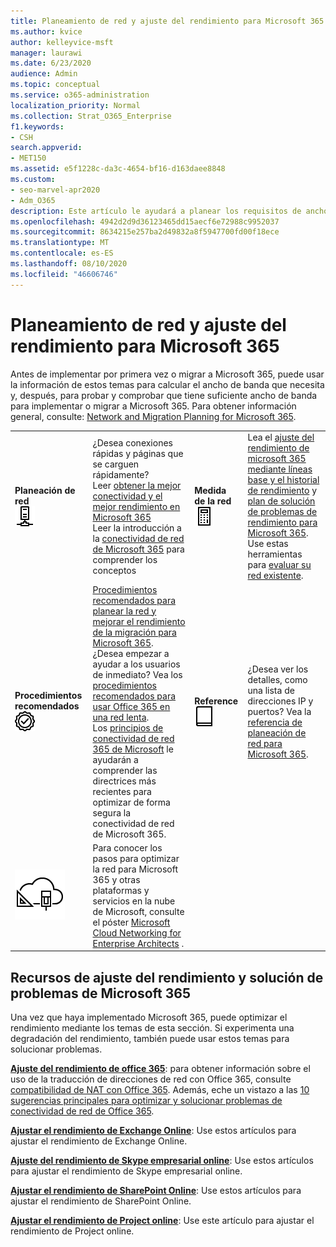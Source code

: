 ```yaml
---
title: Planeamiento de red y ajuste del rendimiento para Microsoft 365
ms.author: kvice
author: kelleyvice-msft
manager: laurawi
ms.date: 6/23/2020
audience: Admin
ms.topic: conceptual
ms.service: o365-administration
localization_priority: Normal
ms.collection: Strat_O365_Enterprise
f1.keywords:
- CSH
search.appverid:
- MET150
ms.assetid: e5f1228c-da3c-4654-bf16-d163daee8848
ms.custom:
- seo-marvel-apr2020
- Adm_O365
description: Este artículo le ayudará a planear los requisitos de ancho de banda de red para Microsoft 365 y a ajustar y solucionar problemas de rendimiento.
ms.openlocfilehash: 4942d2d9d36123465dd15aecf6e72988c9952037
ms.sourcegitcommit: 8634215e257ba2d49832a8f5947700fd00f18ece
ms.translationtype: MT
ms.contentlocale: es-ES
ms.lasthandoff: 08/10/2020
ms.locfileid: "46606746"
---
```

# <a name="network-planning-and-performance-tuning-for-microsoft-365"></a>Planeamiento de red y ajuste del rendimiento para Microsoft 365
Antes de implementar por primera vez o migrar a Microsoft 365, puede usar la información de estos temas para calcular el ancho de banda que necesita y, después, para probar y comprobar que tiene suficiente ancho de banda para implementar o migrar a Microsoft 365. Para obtener información general, consulte: [Network and Migration Planning for Microsoft 365](network-and-migration-planning.md).
  
|||||
|:-----|:-----|:-----|:-----|
|**Planeación de red** <br/> ![Red](media/5e9dcd06-601b-4b28-88dc-f524e7548794.png)           <br/> |¿Desea conexiones rápidas y páginas que se carguen rápidamente?  <br/> Leer [obtener la mejor conectividad y el mejor rendimiento en Microsoft 365](https://aka.ms/o365perfprinciples) <br/> Leer la introducción a la [conectividad de red de Microsoft 365](https://docs.microsoft.com/office365/enterprise/office-365-networking-overview) para comprender los conceptos  <br/> |**Medida de la red** <br/> ![Calcula](media/d690a132-4884-40eb-a918-526bb3dff3cc.png)           <br/> |Lea el [ajuste del rendimiento de microsoft 365 mediante líneas base y el historial de rendimiento](performance-tuning-using-baselines-and-history.md) y [plan de solución de problemas de rendimiento para Microsoft 365](performance-troubleshooting-plan.md).  <br/> Use estas herramientas para [evaluar su red existente](network-and-migration-planning.md#calculators).  <br/> |
|**Procedimientos recomendados** <br/> ![Procedimientos recomendados](media/2a659a5c-1007-47d3-a6c6-a19e018ab29b.png)           <br/> |[Procedimientos recomendados para planear la red y mejorar el rendimiento de la migración para Microsoft 365](network-and-migration-planning.md#BestPractices). ¿Desea empezar a ayudar a los usuarios de inmediato? Vea los [procedimientos recomendados para usar Office 365 en una red lenta](https://support.office.com/article/fd16c8d2-4799-4c39-8fd7-045f06640166).  <br/> Los [principios de conectividad de red 365 de Microsoft](https://aka.ms/o365networkingprinciples) le ayudarán a comprender las directrices más recientes para optimizar de forma segura la conectividad de red de Microsoft 365.  <br/> |**Reference** <br/> ![Libro o diario](media/56dff3c1-f605-48d8-811f-7d13ce639ecd.png)           <br/> |¿Desea ver los detalles, como una lista de direcciones IP y puertos? Vea la [referencia de planeación de red para Microsoft 365](network-and-migration-planning.md#NetReference).  <br/> |
|![Consulte el póster Microsoft Cloud Networking for Enterprise Architects](media/3094be9f-2407-4fa5-896d-aa66ef7b9bb9.png)           <br/> |Para conocer los pasos para optimizar la red para Microsoft 365 y otras plataformas y servicios en la nube de Microsoft, consulte el póster [Microsoft Cloud Networking for Enterprise Architects](https://aka.ms/cloudarchnetworking) .  <br/> |
   
## <a name="performance-tuning-and-troubleshooting-resources-for-microsoft-365"></a>Recursos de ajuste del rendimiento y solución de problemas de Microsoft 365
<a name="apptuning"> </a>

Una vez que haya implementado Microsoft 365, puede optimizar el rendimiento mediante los temas de esta sección. Si experimenta una degradación del rendimiento, también puede usar estos temas para solucionar problemas.
  
 **[Ajuste del rendimiento de office 365](tune-office-365-performance.md)**: para obtener información sobre el uso de la traducción de direcciones de red con Office 365, consulte [compatibilidad de NAT con Office 365](nat-support-with-office-365.md). Además, eche un vistazo a las [10 sugerencias principales para optimizar y solucionar problemas de conectividad de red de Office 365](https://docs.microsoft.com/archive/blogs/onthewire/top-10-tips-for-optimising-troubleshooting-your-office-365-network-connectivity). 
  
 **[Ajustar el rendimiento de Exchange Online](tune-exchange-online-performance.md)**: Use estos artículos para ajustar el rendimiento de Exchange Online. 
  
 **[Ajuste del rendimiento de Skype empresarial online](tune-skype-for-business-online-performance.md)**: Use estos artículos para ajustar el rendimiento de Skype empresarial online. 
  
 **[Ajustar el rendimiento de SharePoint Online](tune-sharepoint-online-performance.md)**: Use estos artículos para ajustar el rendimiento de SharePoint Online. 
  
 **[Ajustar el rendimiento de Project online](https://support.office.com/article/12ba0ebd-c616-42e5-b9b6-cad570e8409c)**: Use este artículo para ajustar el rendimiento de Project online. 
